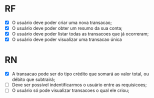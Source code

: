 # RF

- [x] O usuário deve poder criar uma nova transacao;
- [x] O usuário deve poder obter um resumo da sua conta;
- [x] O usuário deve poder listar todas as transacoes que já ocorreram;
- [x] O usuário deve poder visualizar uma transacao única

# RN

- [x] A transacao pode ser do tipo crédito que somará ao valor total, ou débito que subtrairá;
- [ ] Deve ser possível indentificarmos o usuário entre as requisicoes;
- [ ] O usuário só pode visualizar transacoes o qual ele criou;
